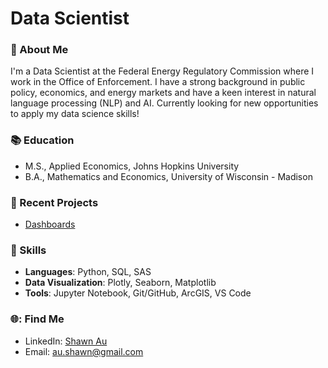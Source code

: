 # Data Scientist
### 🔬 About Me
I'm a Data Scientist at the Federal Energy Regulatory Commission where I work in the Office of Enforcement. I have a strong background in public policy, economics, and energy markets and have a keen interest in natural language processing (NLP) and AI. Currently looking for new opportunities to apply my data science skills!

### 📚 Education
- M.S., Applied Economics, Johns Hopkins University
- B.A., Mathematics and Economics, University of Wisconsin - Madison

### 🌟 Recent Projects
- [Dashboards](huggingface.co/ShawnAu)

###  🔧 Skills
- **Languages**: Python, SQL, SAS
- **Data Visualization**: Plotly, Seaborn, Matplotlib
-  **Tools**: Jupyter Notebook, Git/GitHub, ArcGIS, VS Code

###  🌐: Find Me
- LinkedIn: [Shawn Au](https://www.linkedin.com/in/shawn-au1/)
- Email: [au.shawn@gmail.com](au.shawn@gmail.com)

